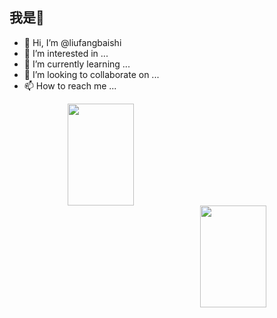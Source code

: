 ## 我是🍊
- 👋 Hi, I’m @liufangbaishi
- 👀 I’m interested in ...
- 🌱 I’m currently learning ...
- 💞️ I’m looking to collaborate on ...
- 📫 How to reach me ...

<center>
<figure>
<img align="left" height="163px" width="50%" src="https://github-readme-stats.vercel.app/api?username=liufangbaishi&show_icons=true&theme=radical" /><img align="right" width="50%"  height="163px"  src="https://github-readme-stats.vercel.app/api/top-langs/?username=liufangbaishi&theme=radical&layout=compact" />
</figure>
</center>

